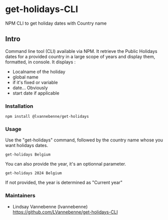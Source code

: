 # get-holidays-CLI
NPM CLI to get holiday dates with Country name

## Intro

Command line tool (CLI) available via NPM. It retrieve the Public Holidays dates for a provided country in a large scope of years and display them, formatted, in console. It displays :
* Localname of the holiday
* global name
* if it's fixed or variable
* date... Obviously
* start date if applicable

### Installation 

```
npm install @lvannebenne/get-holidays
```

### Usage 

Use the "get-holidays" command, followed by the country name whose you want holidays dates.

``` 
get-holidays Belgium 
```

You can also provide the year, it's an optionnal parameter.

``` 
get-holidays 2024 Belgium 
```
If not provided, the year is determined as "Current year"

### Maintainers

* Lindsay Vannebenne (lvannebenne)
https://github.com/LVannebenne/get-holidays-CLI

